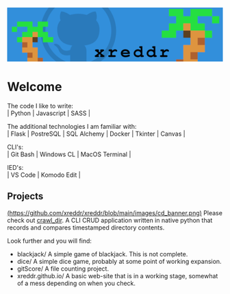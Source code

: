 ![alt text](https://github.com/xreddr/xreddr/blob/main/images/gitmainbanner.png)

Welcome
=======

The code I like to write:  
| Python | Javascript | SASS |

The additional technologies I am familiar with:  
| Flask | PostreSQL | SQL Alchemy | Docker | Tkinter | Canvas |

CLI's:  
| Git Bash | Windows CL | MacOS Terminal |

IED's:  
| VS Code | Komodo Edit |


Projects
--------
[(https://github.com/xreddr/xreddr/blob/main/images/cd_banner.png)](https://github.com/xreddr/crawl_dir)
Please check out [crawl_dir](https://github.com/xreddr/crawl_dir). A CLI CRUD application written in native python that records and compares timestamped directory contents.

Look further and you will find:
- blackjack/ A simple game of blackjack. This is not complete.
- dice/ A simple dice game, probably at some point of working expansion. 
- gitScore/ A file counting project.
- xreddr.github.io/ A basic web-site that is in a working stage, somewhat of a mess depending on when you check. 
